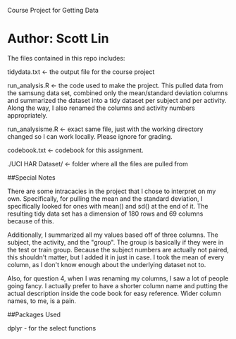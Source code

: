 Course Project for Getting Data

Author: Scott Lin
===================

The files contained in this repo includes:

tidydata.txt <- the output file for the course project

run_analysis.R <- the code used to make the project. This pulled data from the samsung data set, combined only the mean/standard deviation columns and summarized the dataset into a tidy dataset per subject and per activity. Along the way, I also renamed the columns and activity numbers appropriately.

run_analysisme.R <- exact same file, just with the working directory changed so I can work locally. Please ignore for grading.

codebook.txt <- codebook for this assignment.

./UCI HAR Dataset/ <- folder where all the files are pulled from

##Special Notes

There are some intracacies in the project that I chose to interpret on my own. Specifically, for pulling the mean and the standard deviation, I specifically looked for ones with mean() and sd() at the end of it. The resulting tidy data set has a dimension of 180 rows and 69 columns because of this.

Additionally, I summarized all my values based off of three columns. The subject, the activity, and the "group". The group is basically if they were in the test or train group. Because the subject numbers are actually not paired, this shouldn't matter, but I added it in just in case. I took the mean of every column, as I don't know enough about the underlying dataset not to.

Also, for question 4, when I was renaming my columns, I saw a lot of people going fancy. I actually prefer to have a shorter column name and putting the actual description inside the code book for easy reference. Wider column names, to me, is a pain. 

##Packages Used

dplyr - for the select functions